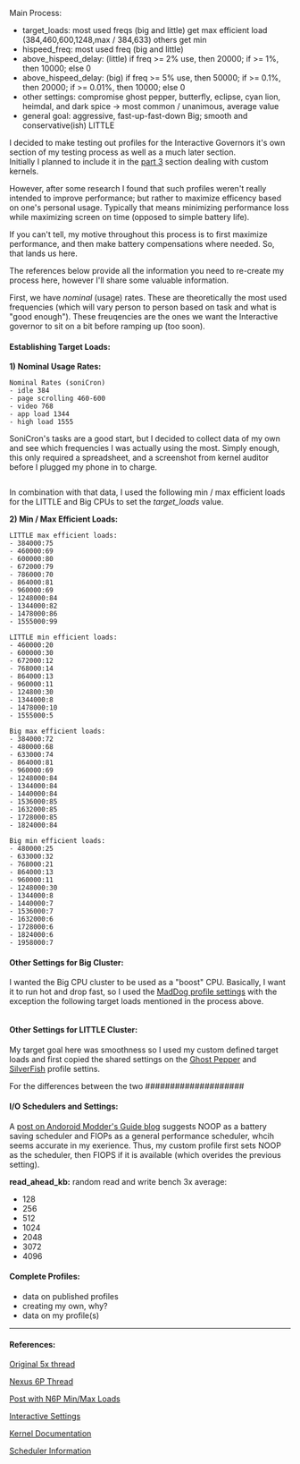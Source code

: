 ---
---

Main Process:
- target_loads: most used freqs (big and little) get max efficient load (384,460,600,1248,max / 384,633) others get min
- hispeed_freq: most used freq (big and little)
- above_hispeed_delay: (little) if freq >= 2% use, then 20000; if >= 1%, then 10000; else 0
- above_hispeed_delay: (big) if freq >= 5% use, then 50000; if >= 0.1%, then 20000; if >= 0.01%, then 10000; else 0
- other settings: compromise ghost pepper, butterfly, eclipse, cyan lion, 
heimdal, and dark spice -> most common / unanimous, average value
- general goal:  aggressive, fast-up-fast-down Big; smooth and conservative(ish) LITTLE


I decided to make testing out profiles for the Interactive Governors it's 
own section of my testing process as well as a much later section.  
Initially I planned to include it in the [part 3]() section dealing with 
custom kernels.  

However, after some research I found that such profiles 
weren't really intended to improve performance; but rather to maximize 
efficency based on one's personal usage.  Typically that means minimizing 
performance loss while maximizing screen on time (opposed to simple 
battery life).

If you can't tell, my motive throughout this process is to first maximize 
performance, and then make battery compensations where needed.  So, that 
lands us here.

The references below provide all the information you need to re-create my 
process here, however I'll share some valuable information.

First, we have *nominal* (usage) rates.  These are theoretically the most 
used frequencies (which will vary person to person based on task and what 
is "good enough").  These freuqencies are the ones we want the Interactive 
governor to sit on a bit before ramping up (too soon).

#### Establishing Target Loads:

**1) Nominal Usage Rates:**

```
Nominal Rates (soniCron)
- idle 384
- page scrolling 460-600
- video 768
- app load 1344
- high load 1555

```

SoniCron's tasks are a good start, but I decided to collect data of my own 
and see which frequencies I was actually using the most.  Simply enough, this only required a spreadsheet, and a screenshot from kernel auditor 
before I plugged my phone in to charge.

```
```

In combination with that data, I used the following min / max efficient loads for the LITTLE and Big CPUs to set the *target_loads* value.

**2) Min / Max Efficient Loads:**

```
LITTLE max efficient loads:
- 384000:75
- 460000:69
- 600000:80
- 672000:79
- 786000:70
- 864000:81
- 960000:69
- 1248000:84
- 1344000:82
- 1478000:86
- 1555000:99

LITTLE min efficient loads:
- 460000:20
- 600000:30
- 672000:12
- 768000:14
- 864000:13
- 960000:11
- 124800:30
- 1344000:8
- 1478000:10
- 1555000:5

Big max efficient loads:
- 384000:72
- 480000:68
- 633000:74
- 864000:81
- 960000:69
- 1248000:84
- 1344000:84
- 1440000:84
- 1536000:85
- 1632000:85
- 1728000:85
- 1824000:84

Big min efficient loads:
- 480000:25
- 633000:32
- 768000:21
- 864000:13
- 960000:11
- 1248000:30
- 1344000:8
- 1440000:7
- 1536000:7
- 1632000:6
- 1728000:6
- 1824000:6
- 1958000:7
```

#### Other Settings for Big Cluster:

I wanted the Big CPU cluster to be used as a "boost" CPU.  Basically, I want it to run hot and drop fast, so I used the [MadDog profile 
settings]() with the exception the following target loads mentioned in the process above.

```
```

#### Other Settings for LITTLE Cluster:

My target goal here was smoothness so I used my custom defined target loads and first copied the shared settings on the [Ghost Pepper]() and 
[SilverFish]() profile settins.

For the differences between the two ####################

#### I/O Schedulers and Settings:

A [post on Andoroid Modder's Guide blog](http://androidmodguide.blogspot.com/p/io-schedulers.html) suggests NOOP as a battery saving scheduler 
and FIOPs as a general performance scheduler, whcih seems accurate in my exerience.  Thus, my custom profile first sets NOOP as the scheduler, 
then FIOPS if it is available (which overides the previous setting).

**read_ahead_kb:**
random read and write bench 3x average:
- 128
- 256
- 512
- 1024
- 2048
- 3072
- 4096



#### Complete Profiles:

- data on published profiles
- creating my own, why?
- data on my profile(s)

-----

#### References:


[Original 5x thread](http://forum.xda-developers.com/nexus-5x/general/guide-advanced-interactive-governor-t3269557)

[Nexus 6P Thread](http://forum.xda-developers.com/nexus-6p/general/guide-advanced-interactive-governor-t3290605)

[Post with N6P Min/Max Loads](http://forum.xda-developers.com/nexus-6p/general/guide-advanced-interactive-governor-t3290605/page2)

[Interactive Settings](https://layer8problem.wordpress.com/2012/10/01/interactive-governor-settings/)

[Kernel Documentation](https://android.googlesource.com/kernel/common/+/a7827a2a60218b25f222b54f77ed38f57aebe08b/Documentation/cpu-freq/governors.txt)

[Scheduler Information](http://androidmodguide.blogspot.com/p/io-schedulers.html)
